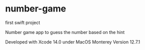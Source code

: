 # number-game
first swift project

Number game app to guess the number based on the hint

Developed with Xcode 14.0 under MacOS Monterey Version 12.7.1
